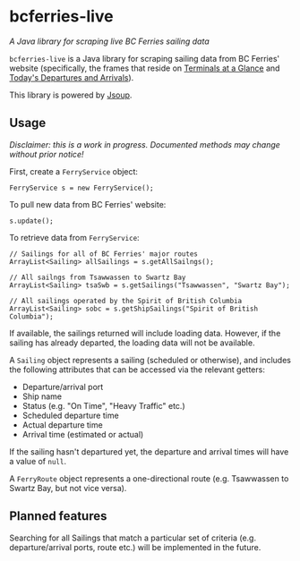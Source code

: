 # bcferries-live

*A Java library for scraping live BC Ferries sailing data*

`bcferries-live` is a Java library for scraping sailing data from BC Ferries' website (specifically, the frames that reside on [Terminals at a Glance](http://www.bcferries.com/current_conditions/terminals.html) and [Today's Departures and Arrivals](http://www.bcferries.com/current_conditions/actualDepartures.html)).

This library is powered by [Jsoup](https://jsoup.org/).

## Usage

*Disclaimer: this is a work in progress. Documented methods may change without prior notice!*

First, create a `FerryService` object:

    FerryService s = new FerryService();
    
To pull new data from BC Ferries' website:

    s.update();
    
To retrieve data from `FerryService`:

    // Sailings for all of BC Ferries' major routes
    ArrayList<Sailing> allSailings = s.getAllSailngs();
    
    // All sailngs from Tsawwassen to Swartz Bay
    ArrayList<Sailing> tsaSwb = s.getSailings("Tsawwassen", "Swartz Bay");
    
    // All sailings operated by the Spirit of British Columbia
    ArrayList<Sailing> sobc = s.getShipSailings("Spirit of British Columbia");

If available, the sailings returned will include loading data. However, if the sailing has already departed, the loading data will not be available.
    
A `Sailing` object represents a sailing (scheduled or otherwise), and includes the following attributes that can be accessed via the relevant getters:

* Departure/arrival port
* Ship name
* Status (e.g. "On Time", "Heavy Traffic" etc.)
* Scheduled departure time
* Actual departure time
* Arrival time (estimated or actual) 

If the sailing hasn't departured yet, the departure and arrival times will have a value of `null`.

A `FerryRoute` object represents a one-directional route (e.g. Tsawwassen to Swartz Bay, but not vice versa).

## Planned features

Searching for all Sailings that match a particular set of criteria (e.g. departure/arrival ports, route etc.) will be implemented in the future.